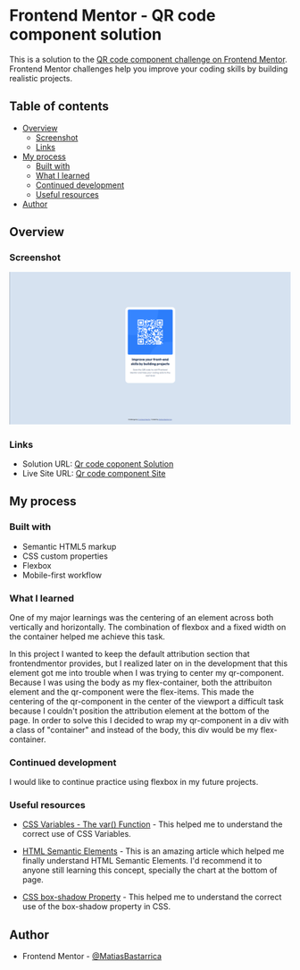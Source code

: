# Frontend Mentor - QR code component solution

This is a solution to the [QR code component challenge on Frontend Mentor](https://www.frontendmentor.io/challenges/qr-code-component-iux_sIO_H). Frontend Mentor challenges help you improve your coding skills by building realistic projects.

## Table of contents

- [Overview](#overview)
  - [Screenshot](#screenshot)
  - [Links](#links)
- [My process](#my-process)
  - [Built with](#built-with)
  - [What I learned](#what-i-learned)
  - [Continued development](#continued-development)
  - [Useful resources](#useful-resources)
- [Author](#author)

## Overview

### Screenshot

![](./screenshot.png)

### Links

- Solution URL: [Qr code coponent Solution](https://www.frontendmentor.io/solutions/qr-component-using-flexbox-YVzp-tyyd-)
- Live Site URL: [Qr code component Site](https://matiasbastarrica.github.io/qr-code-component/)

## My process

### Built with

- Semantic HTML5 markup
- CSS custom properties
- Flexbox
- Mobile-first workflow

### What I learned

One of my major learnings was the centering of an element across both vertically and horizontally. The combination of flexbox and a fixed width on the container helped me achieve this task.

In this project I wanted to keep the default attribution section that frontendmentor provides, but I realized later on in the development that this element got me into trouble when I was trying to center my qr-component. Because I was using the body as my flex-container, both the attribuiton element and the qr-component were the flex-items. This made the centering of the qr-component in the center of the viewport a difficult task because I couldn't position the attribution element at the bottom of the page. In order to solve this I decided to wrap my qr-component in a div with a class of "container" and instead of the body, this div would be my flex-container.

### Continued development

I would like to continue practice using flexbox in my future projects.

### Useful resources

- [CSS Variables - The var() Function](https://www.w3schools.com/css/css3_variables.asp) - This helped me to understand the correct use of CSS Variables.

- [HTML Semantic Elements](https://www.w3schools.com/html/html5_semantic_elements.asp) - This is an amazing article which helped me finally understand HTML Semantic Elements. I'd recommend it to anyone still learning this concept, specially the chart at the bottom of page.

- [CSS box-shadow Property](https://www.w3schools.com/cssref/css3_pr_box-shadow.php) - This helped me to understand the correct use of the box-shadow property in CSS.

## Author

- Frontend Mentor - [@MatiasBastarrica](https://www.frontendmentor.io/profile/MatiasBastarrica)
